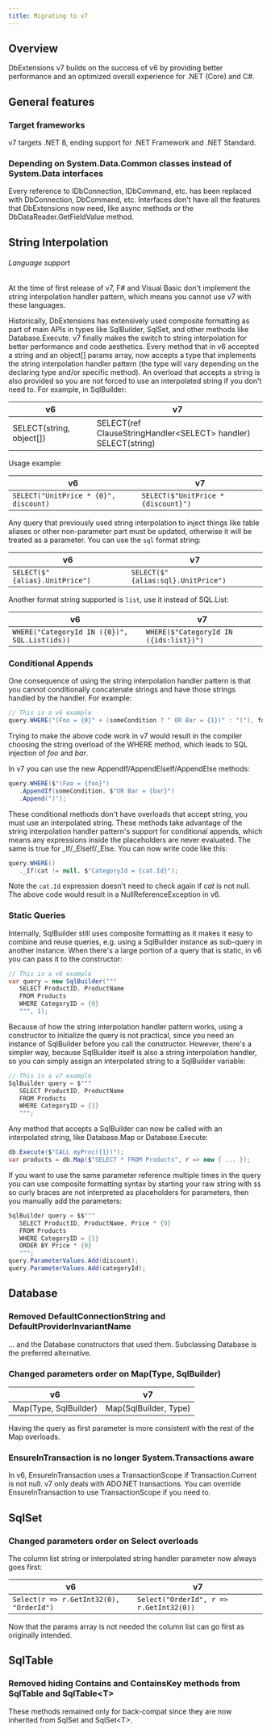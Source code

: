 ```yaml
---
title: Migrating to v7
---
```


Overview
--------
DbExtensions v7 builds on the success of v6 by providing better performance and an optimized overall experience for .NET (Core) and C#.

General features
----------------

### Target frameworks

v7 targets .NET 8, ending support for .NET Framework and .NET Standard.

### Depending on System.Data.Common classes instead of System.Data interfaces

Every reference to IDbConnection, IDbCommand, etc. has been replaced with DbConnection, DbCommand, etc. Interfaces don't have all the features that DbExtensions now need, like async methods or the DbDataReader.GetFieldValue method.

String Interpolation
--------------------
<div class="note" markdown="1">

###### Language support
At the time of first release of v7, F# and Visual Basic don't implement the string interpolation handler pattern, which means you cannot use v7 with these languages.

</div>

Historically, DbExtensions has extensively used composite formatting as part of main APIs in types like SqlBuilder, SqlSet, and other methods like Database.Execute. v7 finally makes the switch to string interpolation for better performance and code aesthetics. Every method that in v6 accepted a string and an object[] params array, now accepts a type that implements the string interpolation handler pattern (the type will vary depending on the declaring type and/or specific method). An overload that accepts a string is also provided so you are not forced to use an interpolated string if you don't need to. For example, in SqlBuilder:

| v6                       | v7
| ------------------------ | -----------
| SELECT(string, object[]) | SELECT(ref ClauseStringHandler&lt;SELECT> handler)<br/>SELECT(string)

Usage example:

| v6                                    | v7
| ------------------------------------- | -----------
| `SELECT("UnitPrice * {0}", discount)` | `SELECT($"UnitPrice * {discount}")`

Any query that previously used string interpolation to inject things like table aliases or other non-parameter part must be updated, otherwise it will be treated as a parameter. You can use the `sql` format string:

| v6                             | v7
| ------------------------------ | -----------
| `SELECT($"{alias}.UnitPrice")` | `SELECT($"{alias:sql}.UnitPrice")`

Another format string supported is `list`, use it instead of SQL.List:

| v6                                            | v7
| --------------------------------------------- | -----------
| `WHERE("CategoryId IN ({0})", SQL.List(ids))` | `WHERE($"CategoryId IN ({ids:list})")`

### Conditional Appends

One consequence of using the string interpolation handler pattern is that you cannot conditionally concatenate strings and have those strings handled by the handler. For example:

```csharp
// This is a v6 example
query.WHERE("(Foo = {0}" + (someCondition ? " OR Bar = {1})" : ")"), foo, bar);
```

Trying to make the above code work in v7 would result in the compiler choosing the string overload of the WHERE method, which leads to SQL injection of *foo* and *bar*.

In v7 you can use the new AppendIf/AppendElseIf/AppendElse methods:

```csharp
query.WHERE($"(Foo = {foo}")
   .AppendIf(someCondition, $"OR Bar = {bar}")
   .Append(")");
```

These conditional methods don't have overloads that accept string, you must use an interpolated string. These methods take advantage of the string interpolation handler pattern's support for conditional appends, which means any expressions inside the placeholders are never evaluated. The same is true for _If/_ElseIf/_Else. You can now write code like this:

```csharp
query.WHERE()
   ._If(cat != null, $"CategoryId = {cat.Id}");
```

Note the `cat.Id` expression doesn't need to check again if *cat* is not null. The above code would result in a NullReferenceException in v6.

### Static Queries

Internally, SqlBuilder still uses composite formatting as it makes it easy to combine and reuse queries, e.g. using a SqlBuilder instance as sub-query in another instance. When there's a large portion of a query that is static, in v6 you can pass it to the constructor:

```csharp
// This is a v6 example
var query = new SqlBuilder("""
   SELECT ProductID, ProductName
   FROM Products
   WHERE CategoryID = {0}
   """, 1);
```

Because of how the string interpolation handler pattern works, using a constructor to initialize the query is not practical, since you need an instance of SqlBuilder before you call the constructor. However, there's a simpler way, because SqlBuilder itself is also a string interpolation handler, so you can simply assign an interpolated string to a SqlBuilder variable:

```csharp
// This is a v7 example
SqlBuilder query = $"""
   SELECT ProductID, ProductName
   FROM Products
   WHERE CategoryID = {1}
   """;
```

Any method that accepts a SqlBuilder can now be called with an interpolated string, like Database.Map or Database.Execute:

```csharp
db.Execute($"CALL myProc({1})");
var products = db.Map($"SELECT * FROM Products", r => new { ... });
```

If you want to use the same parameter reference multiple times in the query you can use composite formatting syntax by starting your raw string with `$$` so curly braces are not interpreted as placeholders for parameters, then you manually add the parameters:

```csharp
SqlBuilder query = $$"""
   SELECT ProductID, ProductName, Price * {0}
   FROM Products
   WHERE CategoryID = {1}
   ORDER BY Price * {0}
   """;
query.ParameterValues.Add(discount);
query.ParameterValues.Add(categoryId);
```

Database
--------

### Removed DefaultConnectionString and DefaultProviderInvariantName

... and the Database constructors that used them. Subclassing Database is the preferred alternative.

### Changed parameters order on Map(Type, SqlBuilder)

| v6                    | v7
| --------------------- | -----------
| Map(Type, SqlBuilder) | Map(SqlBuilder, Type)

Having the query as first parameter is more consistent with the rest of the Map overloads.

### EnsureInTransaction is no longer System.Transactions aware

In v6, EnsureInTransaction uses a TransactionScope if Transaction.Current is not null. v7 only deals with ADO.NET transactions. You can override EnsureInTransaction to use TransactionScope if you need to.

SqlSet
------

### Changed parameters order on Select overloads

The column list string or interpolated string handler parameter now always goes first:

| v6                                      | v7
| --------------------------------------- | -----------
| `Select(r => r.GetInt32(0), "OrderId")` | `Select("OrderId", r => r.GetInt32(0))`

Now that the params array is not needed the column list can go first as originally intended.

SqlTable
--------

### Removed hiding Contains and ContainsKey methods from SqlTable and SqlTable&lt;T>

These methods remained only for back-compat since they are now inherited from SqlSet and SqlSet&lt;T>.
